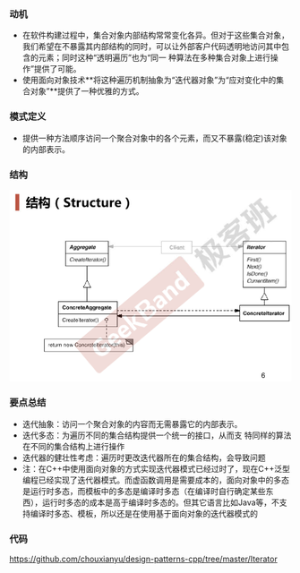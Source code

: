 ### 动机

* 在软件构建过程中，集合对象内部结构常常变化各异。但对于这些集合对象，我们希望在不暴露其内部结构的同时，可以让外部客户代码透明地访问其中包含的元素；同时这种“透明遍历”也为“同一  种算法在多种集合对象上进行操作”提供了可能。
* 使用面向对象技术**将这种遍历机制抽象为“迭代器对象”为“应对变化中的集合对象”**提供了一种优雅的方式。

### 模式定义

* 提供一种方法顺序访问一个聚合对象中的各个元素，而又不暴露(稳定)该对象的内部表示。

### 结构

![](./images/Iterator.png)

### 要点总结

* 迭代抽象：访问一个聚合对象的内容而无需暴露它的内部表示。
* 迭代多态：为遍历不同的集合结构提供一个统一的接口，从而支  特同样的算法在不同的集合结构上进行操作
* 迭代器的健壮性考虑：遍历时更改迭代器所在的集合结构，会导致问题
* 注：在C++中使用面向对象的方式实现迭代器模式已经过时了，现在C++泛型编程已经实现了迭代器模式。而虚函数调用是需要成本的，面向对象中的多态是运行时多态，而模板中的多态是编译时多态（在编译时自行确定某些东西），运行时多态的成本是高于编译时多态的。但其它语言比如Java等，不支持编译时多态、模板，所以还是在使用基于面向对象的迭代器模式的

### 代码

https://github.com/chouxianyu/design-patterns-cpp/tree/master/Iterator
